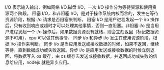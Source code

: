 I/O 表示输入输出，例如网络 I/O,磁盘 I/O，一次 I/O 操作分为等待资源和使用资源两个阶段。
阻塞 I/O，和非阻塞 I/O，是对于操作系统内核而言的，发生在等待资源阶段，根据 i/o 请求是否阻塞来判断。
阻塞 I/O 是用户进程发起一个 i/o 操作后，只有收到响应或超时才可以处理其他事情，否则一直阻塞。非阻塞 i/o 是当用户进程发起一个 i/o 操作后，如果数据资源没有就绪，则会立刻返回（标记数据资源不可用），cpu 可以做其他事情。
同步 i/o 和异步 i/o 发生在使用资源阶段，根据 i/o 操作来判断。
同步 i/o 是当应用发送或接收数据的时候，如果不返回，继续等待，直到数据成功或失败返回。异步 i/o 是应用发送或接收数据的时候立刻返回，将数据写入 os 缓存，由 os 缓存去发送或接收数据，并返回成功或失败的信息给应用，nodejs 就是异步应用。
